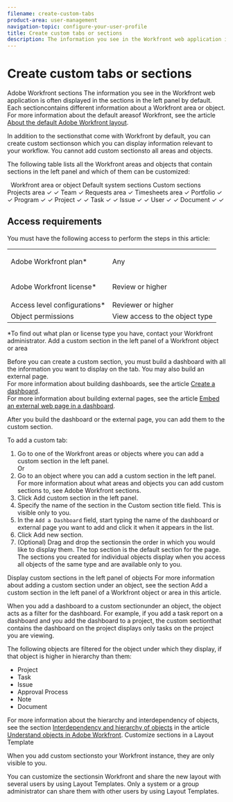 ```yaml
---
filename: create-custom-tabs
product-area: user-management
navigation-topic: configure-your-user-profile
title: Create custom tabs or sections
description: The information you see in the Workfront web application is often displayed in the sections in the left panel by default. Each section contains different information about a Workfront area or object. For more information about the default areas of Workfront, see the article About the default Adobe Workfront layout.
---
```


# Create custom tabs or sections

Adobe Workfront sections The information you see in the Workfront web application is often displayed in the sections in the left panel by default. Each sectioncontains different information about a Workfront area or object.  
For more information about the default areasof Workfront, see the article [About the default Adobe Workfront layout](../../../administration-and-setup/customize-workfront/use-layout-templates/about-the-default-wf-layout.md).

In addition to the sectionsthat come with Workfront by default, you can create custom sectionson which you can display information relevant to your workflow. You cannot add custom sectionsto all areas and objects.

The following table lists all the Workfront areas and objects that contain sections in the left panel and which of them can be customized:

&nbsp;
Workfront area or object Default system sections Custom sections Projects area ✓ ✓ Team ✓ Requests area ✓ Timesheets area ✓ Portfolio ✓ ✓ Program ✓ ✓ Project ✓ ✓ Task ✓ ✓ Issue ✓ ✓ User ✓ ✓ Document ✓ ✓ 

## Access requirements

You must have the following access to perform the steps in this article:

<table cellspacing="0"> 
 <col> 
 </col> 
 <col> 
 </col> 
 <tbody> 
  <tr> 
   <td role="rowheader">Adobe Workfront plan*</td> 
   <td> <p>Any</p> </td> 
  </tr> 
  <tr> 
   <td role="rowheader">Adobe Workfront license*</td> 
   <td> <p>Review or higher</p> </td> 
  </tr> 
  <tr> 
   <td role="rowheader">Access level configurations*</td> 
   <td>Reviewer or higher</td> 
  </tr> 
  <tr> 
   <td role="rowheader">Object permissions</td> 
   <td>View access to the object type</td> 
  </tr> 
 </tbody> 
</table>

&#42;To find out what plan or license type you have, contact your Workfront administrator.
Add a custom section in the left panel of a Workfront object or area 

Before you can create a custom section, you must build a dashboard with all the information you want to display on the tab. You may also build an external page.  
For more information about building dashboards, see the article [Create a dashboard](../../../reports-and-dashboards/dashboards/creating-and-managing-dashboards/create-dashboard.md).  
For more information about building external pages, see the article [Embed an external web page in a dashboard](../../../reports-and-dashboards/dashboards/creating-and-managing-dashboards/embed-external-web-page-dashboard.md).

After you build the dashboard or the external page, you can add them to the custom section.

To add a custom tab:

1. Go to one of the Workfront areas or objects where you can add a custom section in the left panel.  
   Or
1. Go to an object where you can add a custom section in the left panel.  
   For more information about what areas and objects you can add custom sections to, see Adobe Workfront sections.
1. Click Add custom section in the left panel. 
1. Specify the name of the section in the Custom section title field. This is visible only to you.&nbsp;
1. In the `Add a Dashboard` field, start typing the name of the dashboard or external page you want to add and click it when it appears in the list.&nbsp;
1. Click Add new section. 
1. (Optional) Drag and drop the sectionsin the order in which you would like to display them.
   The top section is the default section for the page. The sections you created for individual objects display when you access all objects of the same type and are available only to you.

Display custom sections in the left panel of objects For more information about adding a custom section under an object, see the section Add a custom section in the left panel of a Workfront object or area in this article.

When you add a dashboard to a custom sectionunder an object, the object acts as a filter for the dashboard. For example, if you add a task report on a dashboard and you add the dashboard to a project, the custom sectionthat contains the dashboard on the project displays only tasks on the project you are viewing.&nbsp;

The following objects are filtered for the object under which they display, if that object is higher in hierarchy than them:

* Project
* Task
* Issue
* Approval Process
* Note
* Document

For more information about the hierarchy and interdependency of objects, see the section [Interdependency and hierarchy of objects](../../../workfront-basics/navigate-workfront/workfront-navigation/understand-objects.md#understanding-interdependency-and-hierarchy-of-objects) in the article [Understand objects in Adobe Workfront](../../../workfront-basics/navigate-workfront/workfront-navigation/understand-objects.md).
Customize sections in a Layout Template 

When you add custom sectionsto your Workfront instance, they are only visible to you.&nbsp;

You can customize the sectionsin Workfront and share the new layout with several users by using Layout Templates. Only a system or a group administrator can share them with other users by using Layout Templates.&nbsp;
